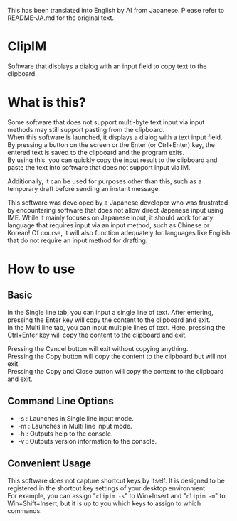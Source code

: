 This has been translated into English by AI from Japanese. Please refer to README-JA.md for the original text.

# ClipIM
Software that displays a dialog with an input field to copy text to the clipboard.

# What is this?
Some software that does not support multi-byte text input via input methods may still support pasting from the clipboard.  
When this software is launched, it displays a dialog with a text input field. By pressing a button on the screen or the Enter (or Ctrl+Enter) key, the entered text is saved to the clipboard and the program exits.  
By using this, you can quickly copy the input result to the clipboard and paste the text into software that does not support input via IM.

Additionally, it can be used for purposes other than this, such as a temporary draft before sending an instant message.

This software was developed by a Japanese developer who was frustrated by encountering software that does not allow direct Japanese input using IME. While it mainly focuses on Japanese input, it should work for any language that requires input via an input method, such as Chinese or Korean! Of course, it will also function adequately for languages like English that do not require an input method for drafting.

# How to use
## Basic
In the Single line tab, you can input a single line of text. After entering, pressing the Enter key will copy the content to the clipboard and exit.  
In the Multi line tab, you can input multiple lines of text. Here, pressing the Ctrl+Enter key will copy the content to the clipboard and exit.

Pressing the Cancel button will exit without copying anything.  
Pressing the Copy button will copy the content to the clipboard but will not exit.  
Pressing the Copy and Close button will copy the content to the clipboard and exit.

## Command Line Options
- -s : Launches in Single line input mode.
- -m : Launches in Multi line input mode.
- -h : Outputs help to the console.
- -v : Outputs version information to the console.

## Convenient Usage
This software does not capture shortcut keys by itself. It is designed to be registered in the shortcut key settings of your desktop environment.  
For example, you can assign "```clipim -s```" to Win+Insert and "```clipim -m```" to Win+Shift+Insert, but it is up to you which keys to assign to which commands.